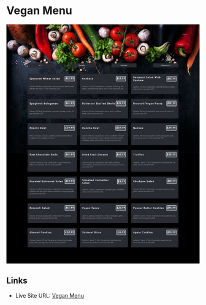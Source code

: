 # Vegan Menu

![](./screenshot.jpg)

## Links

- Live Site URL: [Vegan Menu](https://elaborate-manatee-2edc2f.netlify.app/)
